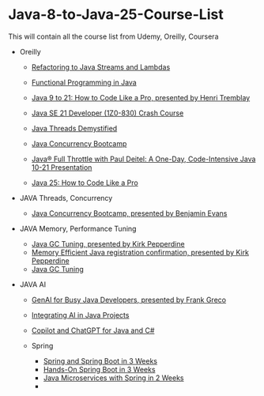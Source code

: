 # Java-8-to-Java-25-Course-List
This will contain all the course list  from Udemy, Oreilly, Coursera


- Oreilly
  - [Refactoring to Java Streams and Lambdas](https://learning.oreilly.com/live-events/refactoring-to-java-streams-and-lambdas/0636920507567/0636920096913/?utm_medium=email&utm_source=platform+b2c&utm_campaign=engagement&utm_content=lot+recording+reminder)
  - [Functional Programming in Java](https://learning.oreilly.com/live-events/functional-programming-in-java/0636920071136/0642572015690/)
  - [Java 9 to 21: How to Code Like a Pro, presented by Henri Tremblay](https://learning.oreilly.com/live-events/java-9-to-21-how-to-code-like-a-pro/0636920094349/0642572185831/?utm_medium=email&utm_source=platform+b2c&utm_campaign=engagement&utm_content=lot+recording)
  - [Java SE 21 Developer (1Z0-830) Crash Course](https://learning.oreilly.com/live-events/java-se-21-developer-1z0-830-crash-course/0642572012879/0642572197902/)
  - [Java Threads Demystified](https://learning.oreilly.com/live-events/java-threads-demystified/0642572004012/0642572201197/)
  - [Java Concurrency Bootcamp](https://learning.oreilly.com/live-events/java-concurrency-bootcamp/0636920087672/0642572167363/)
  - [Java® Full Throttle with Paul Deitel: A One-Day, Code-Intensive Java 10-21 Presentation](https://learning.oreilly.com/live-events/java-full-throttle-with-paul-deitel-a-one-day-code-intensive-java-10-21-presentation/0636920162582/0642572183950/)
  
  - [Java 25: How to Code Like a Pro](https://learning.oreilly.com/live-events/java-25-how-to-code-like-a-pro/0642572209803/0642572209797/)
 
- JAVA Threads, Concurrency
  - [Java Concurrency Bootcamp, presented by Benjamin Evans](https://learning.oreilly.com/live-events/java-concurrency-bootcamp/0636920087672/0642572014859/?utm_medium=email&utm_source=platform+b2c&utm_campaign=engagement&utm_content=lot+recording)
- JAVA Memory, Performance Tuning
  - [Java GC Tuning, presented by Kirk Pepperdine](https://learning.oreilly.com/live-events/java-gc-tuning/0642572188467/0642572188450/?utm_medium=email&utm_source=platform+b2c&utm_campaign=engagement&utm_content=lot+recording)
  - [Memory Efficient Java registration confirmation, presented by Kirk Pepperdine](https://learning.oreilly.com/live-events/memory-efficient-java/0636920457060/)
  - [Java GC Tuning](https://learning.oreilly.com/live-events/java-gc-tuning/0642572188467/)

- JAVA AI
  - [GenAI for Busy Java Developers, presented by Frank Greco](https://learning.oreilly.com/live-events/genai-for-busy-java-developers/0642572177317/0642572177300/?utm_medium=email&utm_source=platform+b2c&utm_campaign=engagement&utm_content=lot+recording)
  - [Integrating AI in Java Projects](https://learning.oreilly.com/live-events/integrating-ai-in-java-projects/0642572001330/0642572199364/)
  - [Copilot and ChatGPT for Java and C#](https://learning.oreilly.com/live-events/copilot-and-chatgpt-for-java-and-c-developers/0642572004454/0642572012164/?utm_medium=email&utm_source=platform+b2c&utm_campaign=engagement&utm_content=lot+recording)


  - Spring
    - [Spring and Spring Boot in 3 Weeks](https://learning.oreilly.com/live-events/spring-and-spring-boot-in-3-weeks/0636920055088/)
    - [Hands-On Spring Boot in 3 Weeks](https://learning.oreilly.com/live-events/hands-on-spring-boot-in-3-weeks/0636920061597/0642572181130/?utm_medium=email&utm_source=platform+b2c&utm_campaign=engagement&utm_content=lot+recording)
    - [Java Microservices with Spring in 2 Weeks](https://learning.oreilly.com/live-events/java-microservices-with-spring-in-2-weeks/0642572005630/)
    - 
